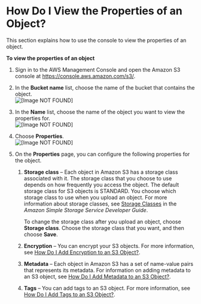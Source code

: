 # How Do I View the Properties of an Object?<a name="view-object-properties"></a>

This section explains how to use the console to view the properties of an object\.

**To view the properties of an object**

1. Sign in to the AWS Management Console and open the Amazon S3 console at [https://console\.aws\.amazon\.com/s3/](https://console.aws.amazon.com/s3/)\.

1. In the **Bucket name** list, choose the name of the bucket that contains the object\.  
![\[Image NOT FOUND\]](http://docs.aws.amazon.com/AmazonS3/latest/user-guide/images/choose-bucket-name.png)

1. In the **Name** list, choose the name of the object you want to view the properties for\.  
![\[Image NOT FOUND\]](http://docs.aws.amazon.com/AmazonS3/latest/user-guide/images/object-name-select.png)

1. Choose **Properties**\.  
![\[Image NOT FOUND\]](http://docs.aws.amazon.com/AmazonS3/latest/user-guide/images/object-properties-tab.png)

1. On the **Properties** page, you can configure the following properties for the object\.

   1. **Storage class** – Each object in Amazon S3 has a storage class associated with it\. The storage class that you choose to use depends on how frequently you access the object\. The default storage class for S3 objects is STANDARD\. You choose which storage class to use when you upload an object\. For more information about storage classes, see [Storage Classes](http://docs.aws.amazon.com/AmazonS3/latest/dev/storage-class-intro.html) in the *Amazon Simple Storage Service Developer Guide*\.

      To change the storage class after you upload an object, choose **Storage class**\. Choose the storage class that you want, and then choose **Save**\.

   1. **Encryption** – You can encrypt your S3 objects\. For more information, see [How Do I Add Encryption to an S3 Object?](add-object-encryption.md)\. 

   1. **Metadata** – Each object in Amazon S3 has a set of name\-value pairs that represents its metadata\. For information on adding metadata to an S3 object, see [How Do I Add Metadata to an S3 Object?](add-object-metadata.md)\.

   1. **Tags** – You can add tags to an S3 object\. For more information, see [How Do I Add Tags to an S3 Object?](add-object-tags.md)\.